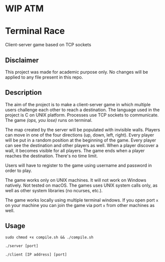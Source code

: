 # **WIP ATM**

# Terminal Race

Client-server game based on TCP sockets

## Disclaimer

This project was made for academic purpose only. No changes will be applied to any file present in this repo.

## Description

The aim of the project is to make a client-server game in which multiple users challenge each other to reach a destination. The language used in the project is C on UNIX platform. Processes use TCP sockets to communicate. The game *(ops, you lose)* runs on terminal.

The map created by the server will be populated with invisible walls. Players can move in one of the four directions (up, down, left, right). Every player will be put in a random position at the beginning of the game. Every player can see the destination and other players as well. When a player discover a wall, it becomes visible for all players. The game ends when a player reaches the destination. There's no time limit.

Users will have to register to the game using username and password in order to play.

The game works only on UNIX machines. It will not work on Windows natively. Not tested on macOS. The games uses UNIX system calls only, as well as other system libraries (no ncurses, etc.).

The game works locally using multiple terminal windows. If you open port ```x``` on your machine you can join the game via port ```x``` from other machines as well.

## Usage

```sudo chmod +x compile.sh && ./compile.sh```

```./server [port]```

```./client [IP address] [port]```

